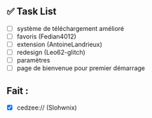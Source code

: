 ## ✅ Task List

- [ ] système de téléchargement amélioré 
- [ ] favoris (Fedian4012)
- [ ] extension (AntoineLandrieux)
- [ ] redesign (Leo62-glitch)
- [ ] paramètres
- [ ] page de bienvenue pour premier démarrage 

## Fait : 

- [X] cedzee:// (Slohwnix)